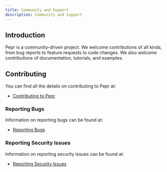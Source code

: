 ```yaml
---
title: Community and Support
description: Community and Support
---
```



## Introduction

Pepr is a community-driven project. We welcome contributions of all kinds, from bug reports to feature requests to code changes. We also welcome contributions of documentation, tutorials, and examples.

## Contributing

You can find all the details on contributing to Pepr at:

* [Contributing to Pepr](../contribute)

### Reporting Bugs

Information on reporting bugs can be found at:

* [Reporting Bugs](../support/)

### Reporting Security Issues

Information on reporting security issues can be found at:

* [Reporting Security Issues](../security/)
